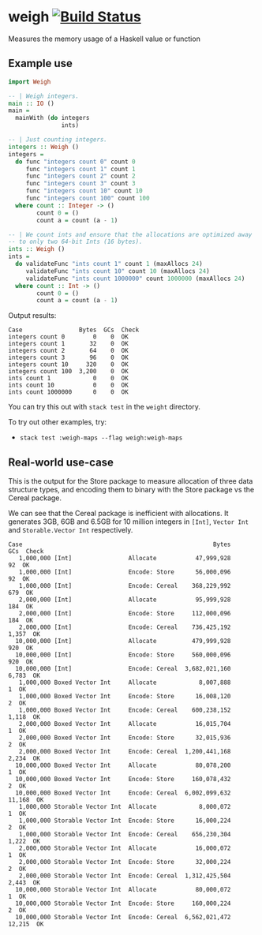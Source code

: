 # weigh [![Build Status](https://travis-ci.org/fpco/weigh.png)](https://travis-ci.org/fpco/weigh)

Measures the memory usage of a Haskell value or function

## Example use

``` haskell
import Weigh

-- | Weigh integers.
main :: IO ()
main =
  mainWith (do integers
               ints)

-- | Just counting integers.
integers :: Weigh ()
integers =
  do func "integers count 0" count 0
     func "integers count 1" count 1
     func "integers count 2" count 2
     func "integers count 3" count 3
     func "integers count 10" count 10
     func "integers count 100" count 100
  where count :: Integer -> ()
        count 0 = ()
        count a = count (a - 1)

-- | We count ints and ensure that the allocations are optimized away
-- to only two 64-bit Ints (16 bytes).
ints :: Weigh ()
ints =
  do validateFunc "ints count 1" count 1 (maxAllocs 24)
     validateFunc "ints count 10" count 10 (maxAllocs 24)
     validateFunc "ints count 1000000" count 1000000 (maxAllocs 24)
  where count :: Int -> ()
        count 0 = ()
        count a = count (a - 1)
```

Output results:

```
Case                Bytes  GCs  Check
integers count 0        0    0  OK
integers count 1       32    0  OK
integers count 2       64    0  OK
integers count 3       96    0  OK
integers count 10     320    0  OK
integers count 100  3,200    0  OK
ints count 1            0    0  OK
ints count 10           0    0  OK
ints count 1000000      0    0  OK
```

You can try this out with `stack test` in the `weight` directory.

To try out other examples, try:

* `stack test :weigh-maps --flag weigh:weigh-maps`

## Real-world use-case

This is the output for the Store package to measure allocation of
three data structure types, and encoding them to binary with the Store
package vs the Cereal package.

We can see that the Cereal package is inefficient with allocations. It
generates 3GB, 6GB and 6.5GB for 10 million integers in `[Int]`,
`Vector Int` and `Storable.Vector Int` respectively.

```
Case                                                      Bytes     GCs  Check
   1,000,000 [Int]                Allocate           47,999,928      92  OK
   1,000,000 [Int]                Encode: Store      56,000,096      92  OK
   1,000,000 [Int]                Encode: Cereal    368,229,992     679  OK
   2,000,000 [Int]                Allocate           95,999,928     184  OK
   2,000,000 [Int]                Encode: Store     112,000,096     184  OK
   2,000,000 [Int]                Encode: Cereal    736,425,192   1,357  OK
  10,000,000 [Int]                Allocate          479,999,928     920  OK
  10,000,000 [Int]                Encode: Store     560,000,096     920  OK
  10,000,000 [Int]                Encode: Cereal  3,682,021,160   6,783  OK
   1,000,000 Boxed Vector Int     Allocate            8,007,888       1  OK
   1,000,000 Boxed Vector Int     Encode: Store      16,008,120       2  OK
   1,000,000 Boxed Vector Int     Encode: Cereal    600,238,152   1,118  OK
   2,000,000 Boxed Vector Int     Allocate           16,015,704       1  OK
   2,000,000 Boxed Vector Int     Encode: Store      32,015,936       2  OK
   2,000,000 Boxed Vector Int     Encode: Cereal  1,200,441,168   2,234  OK
  10,000,000 Boxed Vector Int     Allocate           80,078,200       1  OK
  10,000,000 Boxed Vector Int     Encode: Store     160,078,432       2  OK
  10,000,000 Boxed Vector Int     Encode: Cereal  6,002,099,632  11,168  OK
   1,000,000 Storable Vector Int  Allocate            8,000,072       1  OK
   1,000,000 Storable Vector Int  Encode: Store      16,000,224       2  OK
   1,000,000 Storable Vector Int  Encode: Cereal    656,230,304   1,222  OK
   2,000,000 Storable Vector Int  Allocate           16,000,072       1  OK
   2,000,000 Storable Vector Int  Encode: Store      32,000,224       2  OK
   2,000,000 Storable Vector Int  Encode: Cereal  1,312,425,504   2,443  OK
  10,000,000 Storable Vector Int  Allocate           80,000,072       1  OK
  10,000,000 Storable Vector Int  Encode: Store     160,000,224       2  OK
  10,000,000 Storable Vector Int  Encode: Cereal  6,562,021,472  12,215  OK
````
